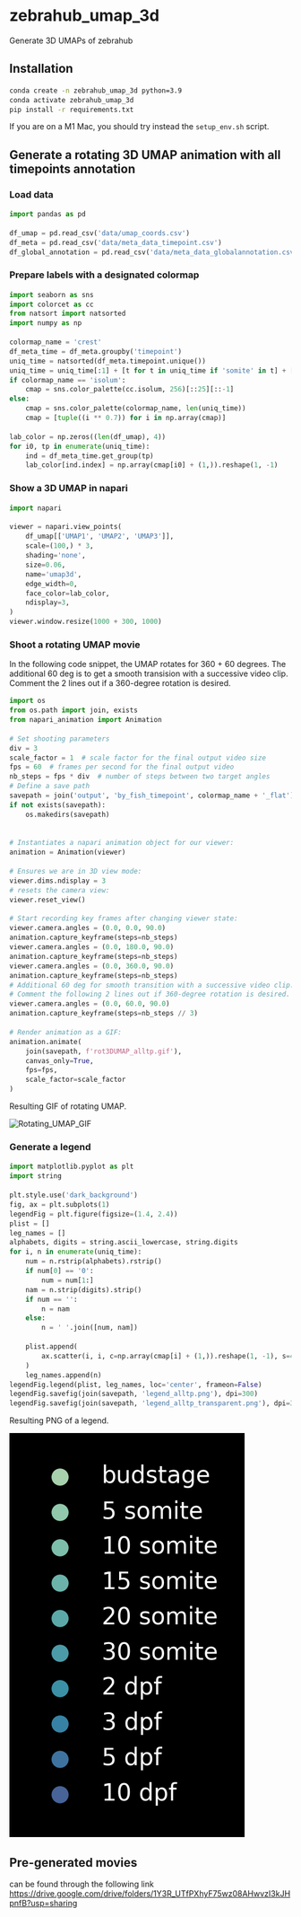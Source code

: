 # zebrahub_umap_3d
Generate 3D UMAPs of zebrahub

## Installation

```bash
conda create -n zebrahub_umap_3d python=3.9
conda activate zebrahub_umap_3d
pip install -r requirements.txt
```

If you are on a M1 Mac, you should try instead the `setup_env.sh` script.


## Generate a rotating 3D UMAP animation with all timepoints annotation

### Load data

```python
import pandas as pd

df_umap = pd.read_csv('data/umap_coords.csv')
df_meta = pd.read_csv('data/meta_data_timepoint.csv')
df_global_annotation = pd.read_csv('data/meta_data_globalannotation.csv')

```

### Prepare labels with a designated colormap
```python
import seaborn as sns
import colorcet as cc
from natsort import natsorted
import numpy as np

colormap_name = 'crest'
df_meta_time = df_meta.groupby('timepoint')
uniq_time = natsorted(df_meta.timepoint.unique())
uniq_time = uniq_time[:1] + [t for t in uniq_time if 'somite' in t] + [t for t in uniq_time if 'dpf' in t]
if colormap_name == 'isolum':
    cmap = sns.color_palette(cc.isolum, 256)[::25][::-1]
else:
    cmap = sns.color_palette(colormap_name, len(uniq_time))
    cmap = [tuple((i ** 0.7)) for i in np.array(cmap)]

lab_color = np.zeros((len(df_umap), 4))
for i0, tp in enumerate(uniq_time):
    ind = df_meta_time.get_group(tp)
    lab_color[ind.index] = np.array(cmap[i0] + (1,)).reshape(1, -1)

```

### Show a 3D UMAP in napari
```python
import napari

viewer = napari.view_points(
    df_umap[['UMAP1', 'UMAP2', 'UMAP3']],
    scale=(100,) * 3,
    shading='none',
    size=0.06,
    name='umap3d',
    edge_width=0,
    face_color=lab_color,
    ndisplay=3,
)
viewer.window.resize(1000 + 300, 1000)

```

### Shoot a rotating UMAP movie
In the following code snippet, the UMAP rotates for 360 + 60 degrees. 
The additional 60 deg is to get a smooth transision with a successive video clip.
Comment the 2 lines out if a 360-degree rotation is desired.

```python
import os
from os.path import join, exists
from napari_animation import Animation

# Set shooting parameters
div = 3
scale_factor = 1  # scale factor for the final output video size
fps = 60  # frames per second for the final output video
nb_steps = fps * div  # number of steps between two target angles
# Define a save path
savepath = join('output', 'by_fish_timepoint', colormap_name + '_flat')
if not exists(savepath):
    os.makedirs(savepath)
    

# Instantiates a napari animation object for our viewer:
animation = Animation(viewer)

# Ensures we are in 3D view mode:
viewer.dims.ndisplay = 3
# resets the camera view:
viewer.reset_view()

# Start recording key frames after changing viewer state:
viewer.camera.angles = (0.0, 0.0, 90.0)
animation.capture_keyframe(steps=nb_steps)
viewer.camera.angles = (0.0, 180.0, 90.0)
animation.capture_keyframe(steps=nb_steps)
viewer.camera.angles = (0.0, 360.0, 90.0)
animation.capture_keyframe(steps=nb_steps)
# Additional 60 deg for smooth transition with a successive video clip.
# Comment the following 2 lines out if 360-degree rotation is desired.
viewer.camera.angles = (0.0, 60.0, 90.0)
animation.capture_keyframe(steps=nb_steps // 3)

# Render animation as a GIF:
animation.animate(
    join(savepath, f'rot3DUMAP_alltp.gif'),
    canvas_only=True,
    fps=fps,
    scale_factor=scale_factor
)

```

Resulting GIF of rotating UMAP.

![Rotating_UMAP_GIF](images/rot3DUMAP_alltp_360.gif)


### Generate a legend
```python
import matplotlib.pyplot as plt
import string

plt.style.use('dark_background')
fig, ax = plt.subplots(1)
legendFig = plt.figure(figsize=(1.4, 2.4))
plist = []
leg_names = []
alphabets, digits = string.ascii_lowercase, string.digits
for i, n in enumerate(uniq_time):
    num = n.rstrip(alphabets).rstrip()
    if num[0] == '0':
        num = num[1:]
    nam = n.strip(digits).strip()
    if num == '':
        n = nam
    else:
        n = ' '.join([num, nam])

    plist.append(
        ax.scatter(i, i, c=np.array(cmap[i] + (1,)).reshape(1, -1), s=40, label=n)
    )
    leg_names.append(n)
legendFig.legend(plist, leg_names, loc='center', frameon=False)
legendFig.savefig(join(savepath, 'legend_alltp.png'), dpi=300)
legendFig.savefig(join(savepath, 'legend_alltp_transparent.png'), dpi=300, transparent=True)

```

Resulting PNG of a legend.

![Rotating_UMAP_GIF](images/legend_alltp.png)


## Pre-generated movies
can be found through the following link
https://drive.google.com/drive/folders/1Y3R_UTfPXhyF75wz08AHwvzI3kJHpnfB?usp=sharing
